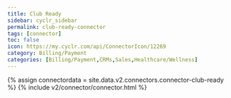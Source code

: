 ```yaml
---
title: Club Ready
sidebar: cyclr_sidebar
permalink: club-ready-connector
tags: [connector]
toc: false
icon: https://my.cyclr.com/api/ConnectorIcon/12269
category: Billing/Payment
categories: [Billing/Payment,CRMs,Sales,Healthcare/Wellness]
---
```

{% assign connectordata = site.data.v2.connectors.connector-club-ready %}
{% include v2/connector/connector.html %}	